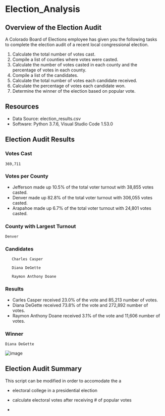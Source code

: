 # Election_Analysis

## Overview of the Election Audit
A Colorado Board of Elections employee has given you the following tasks to complete the election audit of a recent local congressional election. 
  
  1. Calculate the total number of votes cast. 
  2. Compile a list of counties where votes were casted. 
  3. Calculate the number of votes casted in each county and the percentage of votes in each county. 
  4. Compile a list of the candidates.
  5. Calculate the total number of votes each candidate received.
  6. Calculate the percentage of votes each candidate won.
  7. Determine the winner of the election based on popular vote.
  
## Resources
  - Data Source: election_results.csv
  - Software: Python 3.7.6, Visual Studio Code 1.53.0

## Election Audit Results  
### Votes Cast

```
369,711
```

### Votes per County

  - Jefferson made up 10.5% of the total voter turnout with 38,855 votes casted.
  - Denver made up 82.8% of the total voter turnout with 306,055 votes casted.
  - Arapahoe made up 6.7% of the total voter turnout with 24,801 votes casted. 


### County with Largest Turnout

```
Denver 
```

### Candidates
```
   Charles Casper
   
   Diana DeGette
   
   Raymon Anthony Doane
```  
### Results

  - Carles Casper received 23.0% of the vote and 85,213 number of votes.
  - Diana DeGette received 73.8% of the vote and 272,892 number of votes.
  - Raymon Anthony Doane received 3.1% of the vote and 11,606 number of votes. 
 
### Winner

```
Diana DeGette
```

![image](analysis/election_resslts.png)

## Election Audit Summary
This script can be modified in order to accomodate the a 
 - electoral college in a presidential election
  * calculate electoral votes after receiving # of popular votes
 -  
